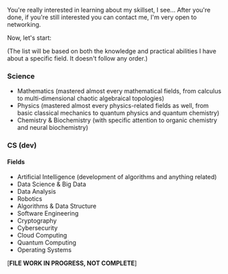 You're really interested in learning about my skillset, I see... After you're done, if you're still interested you can contact me, I'm very open to networking.

Now, let's start:

(The list will be based on both the knowledge and practical abilities I have about a specific field. It doesn't follow any order.)

### Science

- Mathematics (mastered almost every mathematical fields, from calculus to multi-dimensional chaotic algebraical topologies)
- Physics (mastered almost every physics-related fields as well, from basic classical mechanics to quantum physics and quantum chemistry)
- Chemistry & Biochemistry (with specific attention to organic chemistry and neural biochemistry)

### CS (dev)

#### Fields

- Artificial Intelligence (development of algorithms and anything related)
- Data Science & Big Data
- Data Analysis
- Robotics
- Algorithms & Data Structure
- Software Engineering
- Cryptography
- Cybersecurity
- Cloud Computing
- Quantum Computing
- Operating Systems

[**FILE WORK IN PROGRESS, NOT COMPLETE**]
